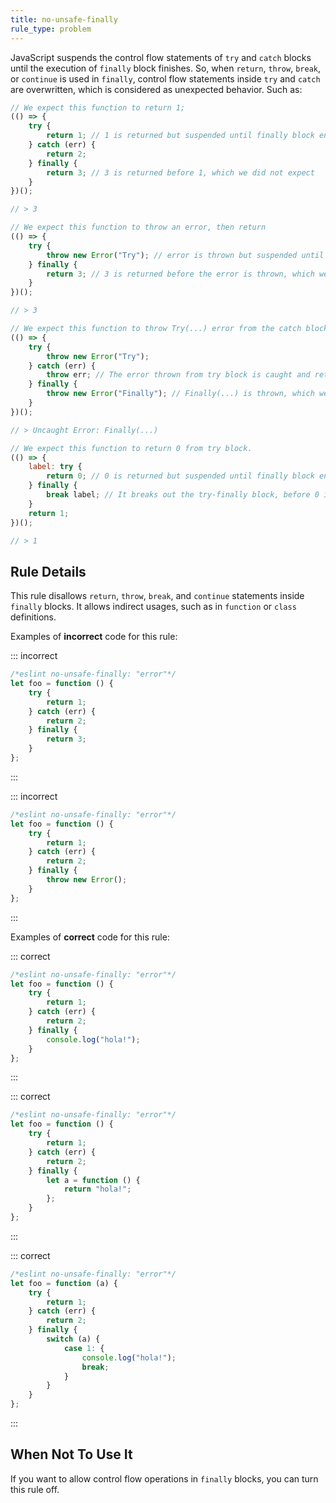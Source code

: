 ```yaml
---
title: no-unsafe-finally
rule_type: problem
---
```


JavaScript suspends the control flow statements of `try` and `catch` blocks until the execution of `finally` block finishes. So, when `return`, `throw`, `break`, or `continue` is used in `finally`, control flow statements inside `try` and `catch` are overwritten, which is considered as unexpected behavior. Such as:

```js
// We expect this function to return 1;
(() => {
    try {
        return 1; // 1 is returned but suspended until finally block ends
    } catch (err) {
        return 2;
    } finally {
        return 3; // 3 is returned before 1, which we did not expect
    }
})();

// > 3
```

```js
// We expect this function to throw an error, then return
(() => {
    try {
        throw new Error("Try"); // error is thrown but suspended until finally block ends
    } finally {
        return 3; // 3 is returned before the error is thrown, which we did not expect
    }
})();

// > 3
```

```js
// We expect this function to throw Try(...) error from the catch block
(() => {
    try {
        throw new Error("Try");
    } catch (err) {
        throw err; // The error thrown from try block is caught and rethrown
    } finally {
        throw new Error("Finally"); // Finally(...) is thrown, which we did not expect
    }
})();

// > Uncaught Error: Finally(...)
```

```js
// We expect this function to return 0 from try block.
(() => {
    label: try {
        return 0; // 0 is returned but suspended until finally block ends
    } finally {
        break label; // It breaks out the try-finally block, before 0 is returned.
    }
    return 1;
})();

// > 1
```

## Rule Details

This rule disallows `return`, `throw`, `break`, and `continue` statements inside `finally` blocks. It allows indirect usages, such as in `function` or `class` definitions.

Examples of **incorrect** code for this rule:

::: incorrect

```js
/*eslint no-unsafe-finally: "error"*/
let foo = function () {
    try {
        return 1;
    } catch (err) {
        return 2;
    } finally {
        return 3;
    }
};
```

:::

::: incorrect

```js
/*eslint no-unsafe-finally: "error"*/
let foo = function () {
    try {
        return 1;
    } catch (err) {
        return 2;
    } finally {
        throw new Error();
    }
};
```

:::

Examples of **correct** code for this rule:

::: correct

```js
/*eslint no-unsafe-finally: "error"*/
let foo = function () {
    try {
        return 1;
    } catch (err) {
        return 2;
    } finally {
        console.log("hola!");
    }
};
```

:::

::: correct

```js
/*eslint no-unsafe-finally: "error"*/
let foo = function () {
    try {
        return 1;
    } catch (err) {
        return 2;
    } finally {
        let a = function () {
            return "hola!";
        };
    }
};
```

:::

::: correct

```js
/*eslint no-unsafe-finally: "error"*/
let foo = function (a) {
    try {
        return 1;
    } catch (err) {
        return 2;
    } finally {
        switch (a) {
            case 1: {
                console.log("hola!");
                break;
            }
        }
    }
};
```

:::

## When Not To Use It

If you want to allow control flow operations in `finally` blocks, you can turn this rule off.

